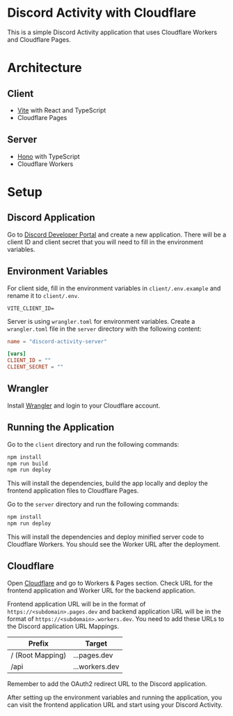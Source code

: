 # Discord Activity with Cloudflare

This is a simple Discord Activity application that uses Cloudflare Workers and Cloudflare Pages.

# Architecture

## Client

- [Vite](https://vitejs.dev/) with React and TypeScript
- Cloudflare Pages

## Server

- [Hono](https://hono.dev/) with TypeScript
- Cloudflare Workers

# Setup

## Discord Application

Go to [Discord Developer Portal](https://discord.com/developers/applications) and create a new application. There will be a client ID and client secret that you will need to fill in the environment variables.

## Environment Variables

For client side, fill in the environment variables in `client/.env.example` and rename it to `client/.env`.

```
VITE_CLIENT_ID=
```

Server is using `wrangler.toml` for environment variables. Create a `wrangler.toml` file in the `server` directory with the following content:

```toml
name = "discord-activity-server"

[vars]
CLIENT_ID = ""
CLIENT_SECRET = ""
```

## Wrangler

Install [Wrangler](https://developers.cloudflare.com/workers/cli-wrangler/install-update) and login to your Cloudflare account.

## Running the Application

Go to the `client` directory and run the following commands:

```bash
npm install
npm run build
npm run deploy
```

This will install the dependencies, build the app locally and deploy the frontend application files to Cloudflare Pages.

Go to the `server` directory and run the following commands:

```bash
npm install
npm run deploy
```

This will install the dependencies and deploy minified server code to Cloudflare Workers. You should see the Worker URL after the deployment.

## Cloudflare

Open [Cloudflare](https://dash.cloudflare.com) and go to Workers & Pages section.
Check URL for the frontend application and Worker URL for the backend application.


Frontend application URL will be in the format of `https://<subdomain>.pages.dev` and backend application URL will be in the format of `https://<subdomain>.workers.dev`.
You need to add these URLs to the Discord application URL Mappings.

| Prefix  | Target |
| ------------- | ------------- |
| / (Root Mapping)  | ...pages.dev |
| /api  | ...workers.dev  |

Remember to add the OAuth2 redirect URL to the Discord application.

After setting up the environment variables and running the application, you can visit the frontend application URL and start using your Discord Activity.